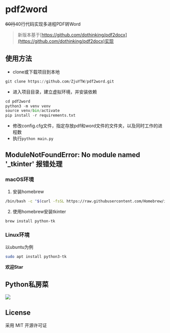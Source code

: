 # pdf2word

~~60行~~40行代码实现多进程PDF转Word

> 新版本基于[https://github.com/dothinking/pdf2docx](https://github.com/dothinking/pdf2docx)实现

## 使用方法

* clone或下载项目到本地
```python
git clone https://github.com/ZjuYTW/pdf2word.git
```

* 进入项目目录，建立虚拟环境，并安装依赖

```python
cd pdf2word
python3 -m venv venv
source venv/bin/activate
pip install -r requirements.txt
```

* 修改config.cfg文件，指定存放pdf和word文件的文件夹，以及同时工作的进程数
* 执行```python main.py```

## ModuleNotFoundError: No module named '_tkinter' 报错处理

### macOS环境

1. 安装homebrew
```bash
/bin/bash -c "$(curl -fsSL https://raw.githubusercontent.com/Homebrew/install/HEAD/install.sh)"
```

2. 使用homebrew安装tkinter
```bash
brew install python-tk
```

### Linux环境

以ubuntu为例

```bash
sudo apt install python3-tk
```

**欢迎Star**

## Python私房菜

![](http://ww1.sinaimg.cn/large/6ae0adaely1foxc0cfkjsj2076076aac.jpg)

## License

采用 MIT 开源许可证
